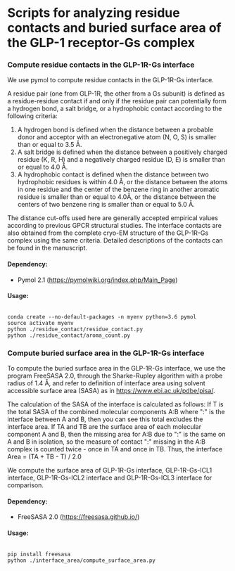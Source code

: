 # Scripts for analyzing residue contacts and buried surface area of the GLP-1 receptor-Gs complex

### Compute residue contacts in the GLP-1R-Gs interface

We use pymol to compute residue contacts in the GLP-1R-Gs interface.

A residue pair (one from GLP-1R, the other from a Gs subunit) is defined as a residue-residue contact if and only if the residue pair can potentially form a hydrogen bond, a salt bridge, or a hydrophobic contact according to the following criteria: 

1. A hydrogen bond is defined when the distance between a probable donor and acceptor with an electronegative atom (N, O, S) is smaller than or equal to 3.5 Å. 
2. A salt bridge is defined when the distance between a positively charged residue (K, R, H) and a negatively charged residue (D, E) is smaller than or equal to 4.0 Å. 
3. A hydrophobic contact is defined when the distance between two hydrophobic residues is within 4.0 Å, or the distance between the atoms in one residue and the center of the benzene ring in another aromatic residue is smaller than or equal to 4.0Å, or the distance between the centers of two benzene ring is smaller than or equal to 5.0 Å.
    
The distance cut-offs used here are generally accepted empirical values according to previous GPCR structural studies. The interface contacts are also obtained from the complete cryo-EM structure of the GLP-1R-Gs complex using the same criteria. Detailed descriptions of the contacts can be found in the manuscript.

#### Dependency:
* Pymol 2.1 (https://pymolwiki.org/index.php/Main_Page)


#### Usage:

```Shell

conda create --no-default-packages -n myenv python=3.6 pymol
source activate myenv 
python ./residue_contact/residue_contact.py
python ./residue_contact/aroma_count.py

```
### Compute buried surface area in the GLP-1R-Gs interface

To compute the buried surface area in the GLP-1R-Gs interface, we use the program FreeSASA 2.0, through the Sharke-Rupley algorithm with a probe radius of 1.4 Å, and refer to definition of interface area using solvent accessible surface area (SASA) as in https://www.ebi.ac.uk/pdbe/pisa/. 

The calculation of the SASA of the interface is calculated as follows:
If T is the total SASA of the combined molecular components A:B where ":" is the interface between A and B, then you can see this total excludes the interface area. If TA and TB are the surface area of each molecular component A and B, then the missing area for A:B due to ":" is the same on A and B in isolation, so the measure of contact ":" missing in the A:B complex is counted twice - once in TA and once in TB. Thus, the interface Area = (TA + TB - T) / 2.0

We compute the surface area of GLP-1R-Gs interface, GLP-1R-Gs-ICL1 interface, GLP-1R-Gs-ICL2 interface and GLP-1R-Gs-ICL3 interface for comparison.


#### Dependency:
* FreeSASA 2.0 (https://freesasa.github.io/)

#### Usage:

```Shell

pip install freesasa
python ./interface_area/compute_surface_area.py

```
